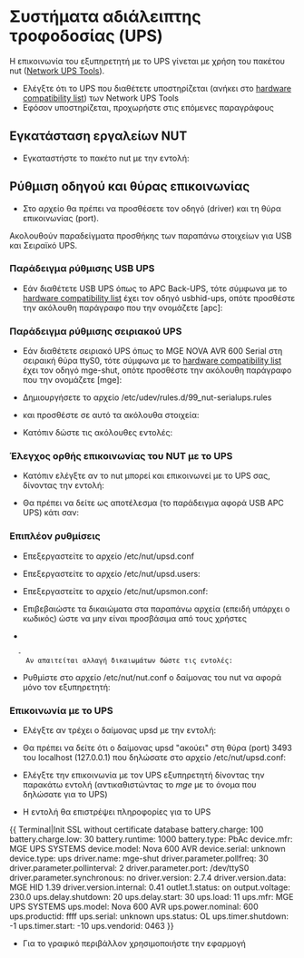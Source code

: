 # Συστήματα αδιάλειπτης τροφοδοσίας (UPS)

Η επικοινωνία του εξυπηρετητή με το UPS γίνεται με χρήση του πακέτου nut
([Network UPS Tools](http://www.networkupstools.org/index.html)).

  - Ελέγξτε ότι το UPS που διαθέτετε υποστηρίζεται (ανήκει στο [hardware
    compatibility list](http://www.networkupstools.org/stable-hcl.html))
    των Network UPS Tools
  - Εφόσον υποστηρίζεται, προχωρήστε στις επόμενες παραγράφους

## Εγκατάσταση εργαλείων NUT

  - Εγκαταστήστε το πακέτο nut με την εντολή:

## Ρύθμιση οδηγού και θύρας επικοινωνίας

  - Στο αρχείο  θα πρέπει να προσθέσετε τον οδηγό (driver) και τη θύρα
    επικοινωνίας (port).

Ακολουθούν παραδείγματα προσθήκης των παραπάνω στοιχείων για USB και
Σειραϊκό UPS.

### Παράδειγμα ρύθμισης USB UPS

  - Εάν διαθέτετε USB UPS όπως το APC Back-UPS, τότε σύμφωνα με το
    [hardware compatibility
    list](http://www.networkupstools.org/stable-hcl.html) έχει τον οδηγό
    usbhid-ups, οπότε προσθέστε την ακόλουθη παράγραφο που την ονομάζετε
    \[apc\]:

### Παράδειγμα ρύθμισης σειριακού UPS

  - Εάν διαθέτετε σειριακό UPS όπως το MGE NOVA AVR 600 Serial στη
    σειραική θύρα ttyS0, τότε σύμφωνα με το [hardware
    compatibility list](http://www.networkupstools.org/stable-hcl.html)
    έχει τον οδηγό mge-shut, οπότε προσθέστε την ακόλουθη παράγραφο που
    την ονομάζετε \[mge\]:

<!-- end list -->

  - Δημιουργήσετε το αρχείο /etc/udev/rules.d/99_nut-serialups.rules

<!-- end list -->

  - και προσθέστε σε αυτό τα ακόλουθα στοιχεία:

<!-- end list -->

  - Κατόπιν δώστε τις ακόλουθες εντολές:

### Έλεγχος ορθής επικοινωνίας του NUT με το UPS

  - Κατόπιν ελέγξτε αν το nut μπορεί και επικοινωνεί με το UPS σας,
    δίνοντας την εντολή:

<!-- end list -->

  - Θα πρέπει να δείτε ως αποτέλεσμα (το παράδειγμα αφορά USB APC UPS)
    κάτι σαν:

### Επιπλέον ρυθμίσεις

  - Επεξεργαστείτε το αρχείο /etc/nut/upsd.conf

<!-- end list -->

  - Επεξεργαστείτε το αρχείο /etc/nut/upsd.users:

<!-- end list -->

  - Επεξεργαστείτε το αρχείο /etc/nut/upsmon.conf:

<!-- end list -->

  - Επιβεβαιώστε τα δικαιώματα στα παραπάνω αρχεία (επειδή υπάρχει ο
    κωδικός) ώστε να μην είναι προσβάσιμα από τους χρήστες

<!-- end list -->

  -

      -
        Αν απαιτείται αλλαγή δικαιωμάτων δώστε τις εντολές:

<!-- end list -->

  - Ρυθμίστε στο αρχείο /etc/nut/nut.conf ο δαίμονας του nut να αφορά
    μόνο τον εξυπηρετητή:

### Eπικοινωνία με το UPS

  - Ελέγξτε αν τρέχει ο δαίμονας upsd με την εντολή:

<!-- end list -->

  -
    Θα πρέπει να δείτε ότι ο δαίμονας upsd "ακούει" στη θύρα (port) 3493
    του localhost (127.0.0.1) που δηλώσατε στο αρχείο
    /etc/nut/upsd.conf:

<!-- end list -->

  - Ελέγξτε την επικοινωνία με τον UPS εξυπηρετητή δίνοντας την παρακάτω
    εντολή (αντικαθιστώντας το *mge* με το όνομα που δηλώσατε για το
    UPS)

<!-- end list -->

  - Η εντολή θα επιστρέψει πληροφορίες για το UPS

{{ Terminal|Init SSL without certificate database battery.charge: 100
battery.charge.low: 30
battery.runtime: 1000
battery.type: PbAc
device.mfr: MGE UPS SYSTEMS
device.model: Nova 600 AVR
device.serial: unknown
device.type: ups
driver.name: mge-shut
driver.parameter.pollfreq: 30
driver.parameter.pollinterval: 2
driver.parameter.port: /dev/ttyS0
driver.parameter.synchronous: no
driver.version: 2.7.4
driver.version.data: MGE HID 1.39
driver.version.internal: 0.41
outlet.1.status: on
output.voltage: 230.0
ups.delay.shutdown: 20
ups.delay.start: 30
ups.load: 11
ups.mfr: MGE UPS SYSTEMS
ups.model: Nova 600 AVR
ups.power.nominal: 600
ups.productid: ffff
ups.serial: unknown
ups.status: OL
ups.timer.shutdown: -1
ups.timer.start: -10
ups.vendorid: 0463
}}

  - Για το γραφικό περιβάλλον χρησιμοποιήστε την εφαρμογή
